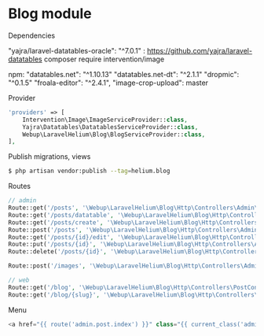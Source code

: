 # Blog module

Dependencies

"yajra/laravel-datatables-oracle": "^7.0.1" : https://github.com/yajra/laravel-datatables
composer require intervention/image

npm:
"datatables.net": "^1.10.13"
"datatables.net-dt": "^2.1.1"
"dropmic": "^0.1.5"
"froala-editor": "^2.4.1",
"image-crop-upload": master


Provider

```php
'providers' => [
    Intervention\Image\ImageServiceProvider::class,
    Yajra\Datatables\DatatablesServiceProvider::class,
    Webup\LaravelHelium\Blog\BlogServiceProvider::class,
],
```

Publish migrations, views

```bash
$ php artisan vendor:publish --tag=helium.blog
```

Routes

```php
// admin
Route::get('/posts', '\Webup\LaravelHelium\Blog\Http\Controllers\Admin\PostController@index')->name('post.index');
Route::get('/posts/datatable', '\Webup\LaravelHelium\Blog\Http\Controllers\Admin\PostController@datatable')->name('post.datatable');
Route::get('/posts/create', '\Webup\LaravelHelium\Blog\Http\Controllers\Admin\PostController@create')->name('post.create');
Route::post('/posts', '\Webup\LaravelHelium\Blog\Http\Controllers\Admin\PostController@store')->name('post.store');
Route::get('/posts/{id}/edit', '\Webup\LaravelHelium\Blog\Http\Controllers\Admin\PostController@edit')->name('post.edit');
Route::put('/posts/{id}', '\Webup\LaravelHelium\Blog\Http\Controllers\Admin\PostController@update')->name('post.update');
Route::delete('/posts/{id}', '\Webup\LaravelHelium\Blog\Http\Controllers\Admin\PostController@destroy')->name('post.destroy');

Route::post('/images', '\Webup\LaravelHelium\Blog\Http\Controllers\Admin\ImageController@store')->name('image.store');

// web
Route::get('/blog', '\Webup\LaravelHelium\Blog\Http\Controllers\PostController@index')->name('blog.index');
Route::get('/blog/{slug}', '\Webup\LaravelHelium\Blog\Http\Controllers\PostController@show')->name('blog.show');
```

Menu

```php
<a href="{{ route('admin.post.index') }}" class="{{ current_class('admin.post', 'is-active') }}"><i class="fa fa-newspaper-o icon"></i> Blog</a>
```
